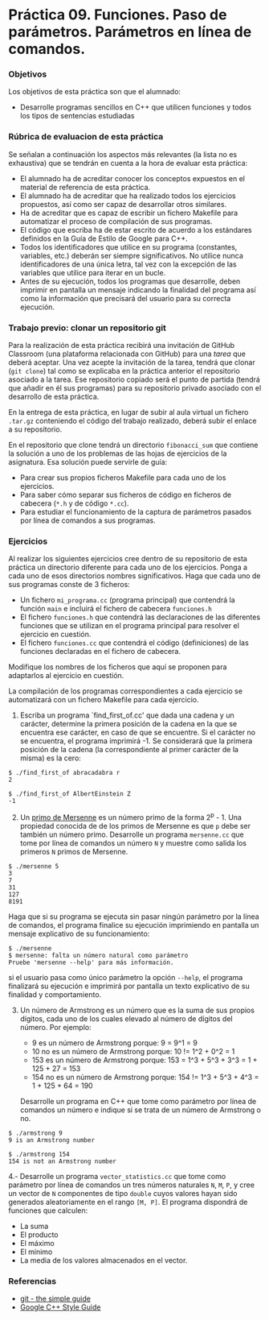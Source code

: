 # Práctica 09. Funciones. Paso de parámetros. Parámetros en línea de comandos.

### Objetivos
Los objetivos de esta práctica son que el alumnado:
* Desarrolle programas sencillos en C++ que utilicen funciones y todos los tipos de sentencias estudiadas

### Rúbrica de evaluacion de esta práctica
Se señalan a continuación los aspectos más relevantes (la lista no es exhaustiva)
que se tendrán en cuenta a la hora de evaluar esta práctica:
* El alumnado ha de acreditar conocer los conceptos expuestos en el material de referencia de esta práctica.
* El alumnado ha de acreditar que ha realizado todos los ejercicios propuestos, así como ser capaz de desarrollar otros similares.
* Ha de acreditar que es capaz de escribir un fichero Makefile para automatizar el proceso de compilación de sus programas.
* El código que escriba ha de estar escrito de acuerdo a los estándares definidos en la Guía de Estilo de Google para C++.
* Todos los identificadores que utilice en su programa (constantes, variables, etc.) deberán ser
  siempre significativos. No utilice nunca identificadores de una única letra, tal vez con la excepción de las
  variables que utilice para iterar en un bucle.
* Antes de su ejecución, todos los programas que desarrolle, deben imprimir en pantalla un
  mensaje indicando la finalidad del programa así como la información que precisará del usuario para su correcta ejecución.

### Trabajo previo: clonar un repositorio git 
Para la realización de esta práctica recibirá una invitación de GitHub Classroom (una plataforma relacionada
con GitHub) para una *tarea* que deberá aceptar.
Una vez acepte la invitación de la tarea, tendrá que clonar (`git clone`) tal como se explicaba en la práctica anterior el
repositorio asociado a la tarea. 
Ese repositorio copiado será el punto de partida (tendrá que añadir en él sus programas)
para su repositorio privado asociado con el desarrollo de esta práctica.

En la entrega de esta práctica, en lugar de subir al aula virtual un fichero `.tar.gz` conteniendo el código
del trabajo realizado, deberá subir el enlace a su repositorio.

En el repositorio que clone tendrá un directorio `fibonacci_sum` que contiene la solución a uno de los
problemas de las hojas de ejercicios de la asignatura.
Esa solución puede servirle de guía:
* Para crear sus propios ficheros Makefile para cada uno de los ejercicios.
* Para saber cómo separar sus ficheros de código en ficheros de cabecera (`*.h` y de código `*.cc`).
* Para estudiar el funcionamiento de la captura de parámetros pasados por línea de comandos a sus programas.

### Ejercicios 
Al realizar los siguientes ejercicios cree dentro de su repositorio de esta práctica un directorio diferente
para cada uno de los ejercicios.
Ponga a cada uno de esos directorios nombres significativos.
Haga que cada uno de sus programas conste de 3 ficheros:
* Un fichero `mi_programa.cc` (programa principal) que contendrá la función `main` e incluirá el fichero de cabecera `funciones.h`
* El fichero `funciones.h` que contendrá las declaraciones de las diferentes funciones que se utilizan en el
  programa principal para resolver el ejercicio en cuestión.
* El fichero `funciones.cc` que contendrá el código (definiciones) de las funciones declaradas en el fichero
  de cabecera.

Modifique los nombres de los ficheros que aquí se proponen para adaptarlos al ejercicio en cuestión.

La compilación de los programas correspondientes a cada ejercicio se automatizará con un fichero Makefile para
cada ejercicio.

1. Escriba un programa `find_first_of.cc' que dada una cadena y un carácter, determine la primera posición 
   de la cadena en la que se encuentra ese carácter, en caso de que se encuentre. 
	 Si el carácter no se encuentra, el programa imprimirá -1. 
	 Se considerará que la primera posición de la cadena (la correspondiente al primer carácter de la misma) es la cero:
```
$ ./find_first_of abracadabra r
2

$ ./find_first_of AlbertEinstein Z
-1
```

2. Un [primo de Mersenne](https://es.wikipedia.org/wiki/N%C3%BAmero_primo_de_Mersenne) es un número primo de la 
   forma 2<sup>p</sup> - 1. 
	 Una propiedad conocida de de los primos de Mersenne es que `p` debe ser también un número primo.
   Desarrolle un programa `mersenne.cc` que tome por línea de comandos un número `N` y muestre 
	 como salida los primeros `N` primos de Mersenne.
```
$ ./mersenne 5
3
7
31
127
8191
```

Haga que si su programa se ejecuta sin pasar ningún parámetro por la línea de comandos, el programa finalice
su ejecución imprimiendo en pantalla un mensaje explicativo de su funcionamiento:
```
$ ./mersenne
$ mersenne: falta un número natural como parámetro
Pruebe 'mersenne --help' para más información.
```
si el usuario pasa como único parámetro la opción `--help`, el programa finalizará su ejecución e imprimirá
por pantalla un texto explicativo de su finalidad y comportamiento.

3. Un número de Armstrong es un número que es la suma de sus propios dígitos, 
   cada uno de los cuales elevado al número de dígitos del número. 
	 Por ejemplo:
   * 9 es un número de Armstrong porque: 9 = 9^1 = 9
   * 10 no es un número de Armstrong porque: 10 != 1^2 + 0^2 = 1
   * 153 es un número de Armstrong porque: 153 = 1^3 + 5^3 + 3^3 = 1 + 125 + 27 = 153
   * 154 no es un número de Armstrong porque: 154 != 1^3 + 5^3 + 4^3 = 1 + 125 + 64 = 190

   Desarrolle un programa en C++ que tome como parámetro por línea de comandos un 
	 número e indique si se trata de un número de Armstrong o no.
```
$ ./armstrong 9
9 is an Armstrong number

$ ./armstrong 154
154 is not an Armstrong number
```

4.- Desarrolle un programa `vector_statistics.cc` que tome como parámetro por línea de comandos un tres
números naturales `N`, `M`, `P`, y cree un vector de `N` componentes de tipo `double` cuyos valores hayan sido generados
aleatoriamente en el rango `[M, P]`.
El programa dispondrá de funciones que calculen:
* La suma 
* El producto
* El máximo
* El mínimo
* La media
de los valores almacenados en el vector.



### Referencias
* [git - the simple guide](https://rogerdudler.github.io/git-guide/)
* [Google C++ Style Guide](https://google.github.io/styleguide/cppguide.html)
